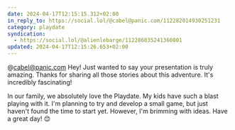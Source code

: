 ```yaml
---
date: 2024-04-17T12:15:15.312+02:00
in_reply_to: https://social.lol/@cabel@panic.com/112282014930251231
category: playdate
syndication:
  - https://social.lol/@alienlebarge/112286035241360801
updated: 2024-04-17T12:15:26.653+02:00
---
```


@cabel@panic.com Hey! Just wanted to say your presentation is truly amazing. Thanks for sharing all those stories about this adventure. It's incredibly fascinating!

In our family, we absolutely love the Playdate. My kids have such a blast playing with it. I'm planning to try and develop a small game, but just haven't found the time to start yet. However, I'm brimming with ideas. Have a great day! 😊
